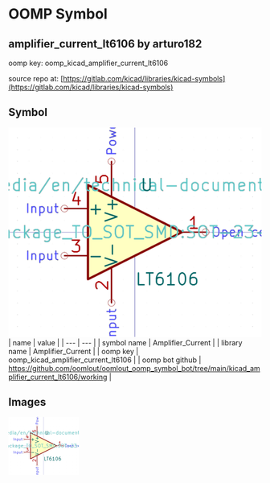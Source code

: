 # OOMP Symbol  
## amplifier_current_lt6106  by arturo182  
  
oomp key: oomp_kicad_amplifier_current_lt6106  
  
source repo at: [https://gitlab.com/kicad/libraries/kicad-symbols](https://gitlab.com/kicad/libraries/kicad-symbols)  
## Symbol  
  
[![working.png](working_600.png)](working.png)  
| name | value | 
| --- | --- | 
| symbol name | Amplifier_Current | 
| library name | Amplifier_Current | 
| oomp key | oomp_kicad_amplifier_current_lt6106 | 
| oomp bot github | https://github.com/oomlout/oomlout_oomp_symbol_bot/tree/main/kicad_amplifier_current_lt6106/working | 
## Images  
  
[![working.png](working_140.png)](working.png)  
